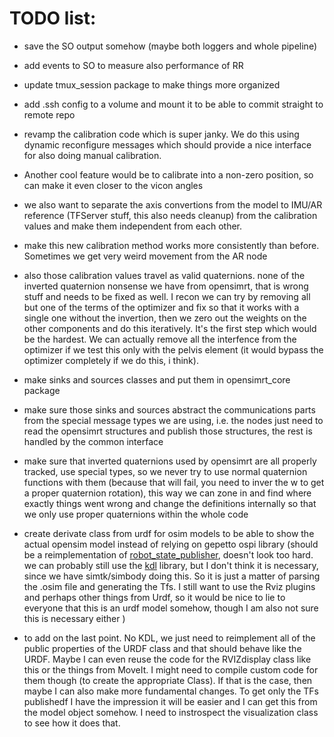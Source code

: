 # TODO list:

- save the SO output somehow (maybe both loggers and whole pipeline)
- add events to SO to measure also performance of RR

- update tmux\_session package to make things more organized
- add .ssh config to a volume and mount it to be able to commit straight to remote repo

- revamp the calibration code which is super janky. We do this using dynamic reconfigure messages which should provide a nice interface for also doing manual calibration. 

- Another cool feature would be to calibrate into a non-zero position, so can make it even closer to the vicon angles

- we also want to separate the axis convertions from the model to IMU/AR reference (TFServer stuff, this also needs cleanup) from the calibration values and make them independent from each other. 

- make this new calibration method works more consistently than before. Sometimes we get very weird movement from the AR node
- also those calibration values travel as valid quaternions. none of the inverted quaternion nonsense we have from opensimrt, that is wrong stuff and needs to be fixed as well. I recon we can try by removing all but one of the terms of the optimizer and fix so that it works with a single one without the invertion, then we zero out the weights on the other components and do this iteratively. It's the first step which would be the hardest. We can actually remove all the interfence from the optimizer if we test this only with the pelvis element (it would bypass the optimizer completely if we do this, i think).

- make sinks and sources classes and put them in opensimrt\_core package
- make sure those sinks and sources abstract the communications parts from the special message types we are using, i.e. the nodes just need to read the opensimrt structures and publish those structures, the rest is handled by the common interface
- make sure that inverted quaternions used by opensimrt are all properly tracked, use special types, so we never try to use normal quaternion functions with them (because that will fail, you need to inver the w to get a proper quaternion rotation), this way we can zone in and find where exactly things went wrong and change the definitions internally so that we only use proper quaternions within the whole code
- create derivate class from urdf for osim models to be able to show the actual opensim model instead of relying on gepetto ospi library (should be a reimplementation of [robot\_state\_publisher](https://github.com/ros/robot_state_publisher/blob/rolling/src/robot_state_publisher.cpp), doesn't look too hard. we can probably still use the [kdl](https://www.orocos.org/kdl.html)  library, but I don't think it is necessary, since we have simtk/simbody doing this. So it is just a matter of parsing the .osim file and generating the Tfs. I still want to use the Rviz plugins and perhaps other things from Urdf, so it would be nice to lie to everyone that this is an urdf model somehow, though I am also not sure this is necessary either )
- to add on the last point. No KDL, we just need to reimplement all of the public properties of the URDF class and that should behave like the URDF. Maybe I can even reuse the code for the RVIZdisplay class like this or the things from MoveIt. I might need to compile custom code for them though (to create the appropriate Class). If that is the case, then maybe I can also make more fundamental changes. To get only the TFs publishedf I have the impression it will be easier and I can get this from the model object somehow. I need to instrospect the visualization class to see how it does that. 

